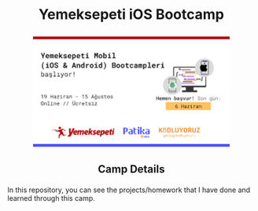 # <p align="center">Yemeksepeti iOS Bootcamp</p>

<p align="center"><img src="camp.png" width="400"></p>

## <p align="center">Camp Details</p>

In this repository, you can see the projects/homework that I have done and learned through this camp.
